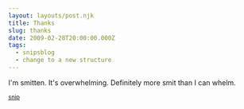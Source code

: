 ```yaml
---
layout: layouts/post.njk
title: Thanks
slug: thanks
date: 2009-02-28T20:00:00.000Z
tags:
  - snipsblog
  - change to a new structure
---
```

I'm smitten.  It's overwhelming.  Definitely more smit than I can whelm.

<small>[snip](https://github.com/isaacs/snips)</small>
